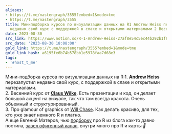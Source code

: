 ```yaml
---
aliases:
- https://t.me/nastengraph/3555?embed=1&mode=tme
- https://t.me/nastengraph/3555
title: Миниподборка курсов по визуализации данных на R1 Andrew Heiss перезапустил
  недавно свой курс с поддержкой в слаке и открытыми материалами 2 Весенний к
date: 2023-08-30
src_link: https://www.notion.so/R-1-Andrew-Heiss-27af8e54c5ec44b292b1f878c72fb82b
src_date: '2023-08-30 18:08:00'
gold_link: https://t.me/nastengraph/3555?embed=1&mode=tme
gold_link_hash: a6195fe6b74b578bb1e5978faa7d68e3
tags:
- '#host_t_me'
---
```


Мини-подборка курсов по визуализации данных на R:1. [**Andrew Heiss**](https://twitter.com/andrewheiss) перезапустил недавно свой курс, с поддержкой в слаке и открытыми материалами.  
2. Весенний курс от [**Claus Wilke**](https://wilkelab.org/SDS375/schedule.html). Есть презентации и код, он делает большой акцент на визуале, так что там всегда красота. Очень объемный и структурированный.  
3. Про glamour of graphics от [Will Chase](https://rfortherestofus.com/courses/glamour/). Как делать красиво, для тех, кто уже знает немного R и платно.   
А еще Евгений Матеров, чью [подборку](https://materov.github.io/R-sources/) про R из блога как-то давно постила, [завел офигенный канал](https://t.me/naukaidannye), внутри много про R и карты ***💜***